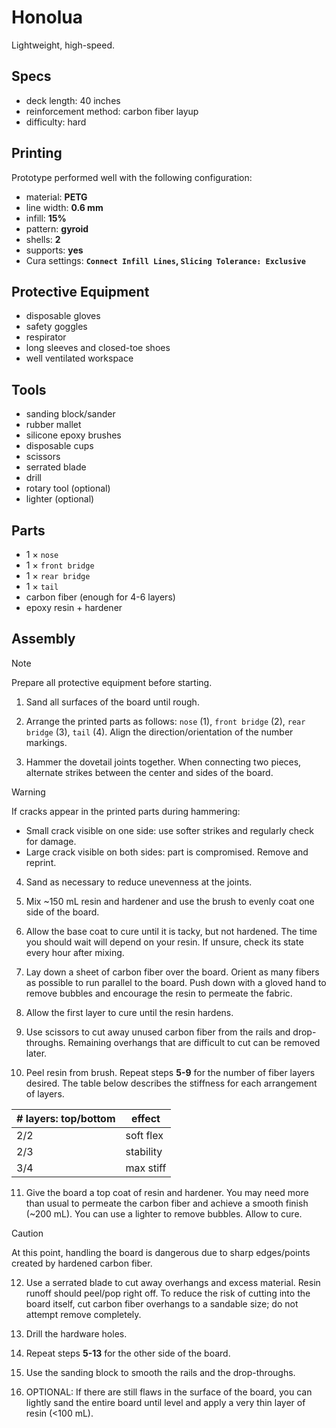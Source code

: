 # Honolua
Lightweight, high-speed.

## Specs
- deck length: 40 inches
- reinforcement method: carbon fiber layup
- difficulty: hard

## Printing
Prototype performed well with the following configuration:
- material: **PETG**
- line width: **0.6 mm**
- infill: **15%**
- pattern: **gyroid**
- shells: **2**
- supports: **yes**
- Cura settings: **`Connect Infill Lines`, `Slicing Tolerance: Exclusive`**

## Protective Equipment
- disposable gloves
- safety goggles
- respirator
- long sleeves and closed-toe shoes
- well ventilated workspace

## Tools
- sanding block/sander
- rubber mallet
- silicone epoxy brushes
- disposable cups
- scissors
- serrated blade
- drill
- rotary tool (optional)
- lighter (optional)

## Parts
- 1 × `nose`
- 1 × `front bridge`
- 1 × `rear bridge`
- 1 × `tail`
- carbon fiber (enough for 4-6 layers)
- epoxy resin + hardener

## Assembly
> [!NOTE]  
> Prepare all protective equipment before starting.

1. Sand all surfaces of the board until rough.

2. Arrange the printed parts as follows: `nose` (1), `front bridge` (2), `rear bridge` (3), `tail` (4). Align the direction/orientation of the number markings.

3. Hammer the dovetail joints together. When connecting two pieces, alternate strikes between the center and sides of the board.

> [!WARNING]
> If cracks appear in the printed parts during hammering:
> - Small crack visible on one side: use softer strikes and regularly check for damage.
> - Large crack visible on both sides: part is compromised. Remove and reprint.

4. Sand as necessary to reduce unevenness at the joints.

5. Mix ~150 mL resin and hardener and use the brush to evenly coat one side of the board. 

6. Allow the base coat to cure until it is tacky, but not hardened. The time you should wait will depend on your resin. If unsure, check its state every hour after mixing.

7. Lay down a sheet of carbon fiber over the board. Orient as many fibers as possible to run parallel to the board. Push down with a gloved hand to remove bubbles and encourage the resin to permeate the fabric.

8. Allow the first layer to cure until the resin hardens.

9. Use scissors to cut away unused carbon fiber from the rails and drop-throughs. Remaining overhangs that are difficult to cut can be removed later.

10. Peel resin from brush. Repeat steps **5-9** for the number of fiber layers desired. The table below describes the stiffness for each arrangement of layers.

| # layers: top/bottom | effect |
|---|---|
| 2/2 | soft flex |
| 2/3 | stability |
| 3/4 | max stiff |

11. Give the board a top coat of resin and hardener. You may need more than usual to permeate the carbon fiber and achieve a smooth finish (~200 mL). You can use a lighter to remove bubbles. Allow to cure.

> [!CAUTION]
> At this point, handling the board is dangerous due to sharp edges/points created by hardened carbon fiber.

12. Use a serrated blade to cut away overhangs and excess material. Resin runoff should peel/pop right off. To reduce the risk of cutting into the board itself, cut carbon fiber overhangs to a sandable size; do not attempt remove completely.

13. Drill the hardware holes.

14. Repeat steps **5-13** for the other side of the board.

15. Use the sanding block to smooth the rails and the drop-throughs.

16. OPTIONAL: If there are still flaws in the surface of the board, you can lightly sand the entire board until level and apply a very thin layer of resin (<100 mL).